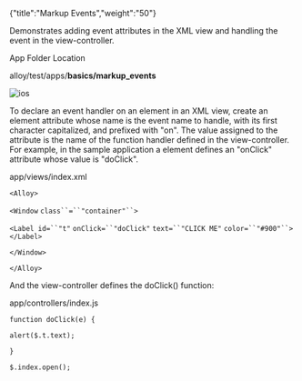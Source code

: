 {"title":"Markup Events","weight":"50"} 

Demonstrates adding event attributes in the XML view and handling the event in the view-controller.

App Folder Location

alloy/test/apps/**basics/markup\_events**

![ios](/Images/appc/download/attachments/41845689/ios.png)

To declare an event handler on an element in an XML view, create an element attribute whose name is the event name to handle, with its first character capitalized, and prefixed with "on". The value assigned to the attribute is the name of the function handler defined in the view-controller. For example, in the sample application a <Label/> element defines an "onClick" attribute whose value is "doClick".

app/views/index.xml

`<Alloy>`

`<Window` `class``=``"container"``>`

`<Label id=``"t"` `onClick=``"doClick"` `text=``"CLICK ME"` `color=``"#900"``></Label>`

`</Window>`

`</Alloy>`

And the view-controller defines the doClick() function:

app/controllers/index.js

`function doClick(e) {`

`alert($.t.text);`

`}`

`$.index.open();`